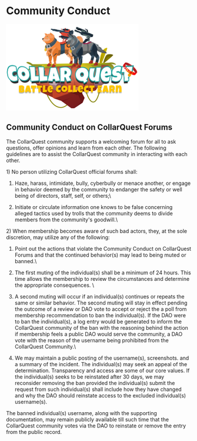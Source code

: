 # Community Conduct

![CollarQuest a Metaverse Play2Earn Ecosystem](../../.gitbook/assets/CQ-Title.png)

## Community Conduct on CollarQuest Forums

The CollarQuest community supports a welcoming forum for all to ask questions, offer opinions and learn from each other. The following guidelines are to assist the CollarQuest community in interacting with each other.

1\) No person utilizing CollarQuest official forums shall:

1. Haze, harass, intimidate, bully, cyberbully or menace another, or engage in behavior deemed by the community to endanger the safety or well being of directors, staff, self, or others;\

2. Initiate or circulate information one knows to be false concerning alleged tactics used by trolls that the community deems to divide members from the community's goodwill.\


2\) When membership becomes aware of such bad actors, they, at the sole discretion, may utilize any of the following:

1. Point out the actions that violate the Community Conduct on CollarQuest Forums and that the continued behavior(s) may lead to being muted or banned.\

2. The first muting of the individual(s) shall be a minimum of 24 hours. This time allows the membership to review the circumstances and determine the appropriate consequences. \

3. A second muting will occur if an individual(s) continues or repeats the same or similar behavior. The second muting will stay in effect pending the outcome of a review or DAO vote to accept or reject the a poll from membership recommendation to ban the individual(s). If the DAO were to ban the individual(s), a log entry would be generated to inform the CollarQuest community of the ban with the reasoning behind the action if membership feels a public DAO would serve the community, a DAO vote with the reason of the username being prohibited from the CollarQuest Community.\

4. We may maintain a public posting of the username(s), screenshots. and a summary of the incident. The individual(s) may seek an appeal of the determination. Transparency and access are some of our core values. If the individual(s) seeks to be reinstated after 30 days, we may reconsider removing the ban provided the individual(s) submit the request from such individual(s) shall include how they have changed and why the DAO should reinstate access to the excluded individual(s) username(s).

The banned individual(s) username, along with the supporting documentation, may remain publicly available till such time that the CollarQuest community votes via the DAO to reinstate or remove the entry from the public record.
